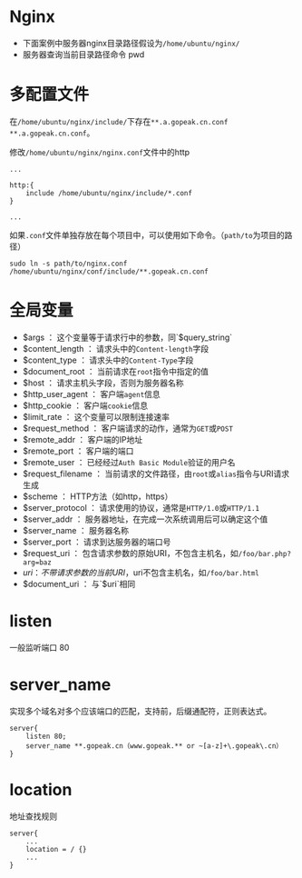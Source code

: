 # Nginx

- 下面案例中服务器nginx目录路径假设为`/home/ubuntu/nginx/`
- 服务器查询当前目录路径命令 pwd

# 多配置文件

在`/home/ubuntu/nginx/include/`下存在`**.a.gopeak.cn.conf` `**.a.gopeak.cn.conf`。  

修改`/home/ubuntu/nginx/nginx.conf`文件中的http

```
...

http:{
    include /home/ubuntu/nginx/include/*.conf
}

...
```

如果`.conf`文件单独存放在每个项目中，可以使用如下命令。（`path/to`为项目的路径）

```
sudo ln -s path/to/nginx.conf /home/ubuntu/nginx/conf/include/**.gopeak.cn.conf
```

# 全局变量

- $args ： 这个变量等于请求行中的参数，同`$query_string`
- $content_length ： 请求头中的`Content-length`字段
- $content_type ： 请求头中的`Content-Type`字段
- $document_root ： 当前请求在`root`指令中指定的值
- $host ： 请求主机头字段，否则为服务器名称
- $http_user_agent ： 客户端`agent`信息
- $http_cookie ： 客户端`cookie`信息
- $limit_rate ： 这个变量可以限制连接速率
- $request_method ： 客户端请求的动作，通常为`GET`或`POST`
- $remote_addr ： 客户端的IP地址
- $remote_port ： 客户端的端口
- $remote_user ： 已经经过`Auth Basic Module`验证的用户名
- $request_filename ： 当前请求的文件路径，由`root`或`alias`指令与URI请求生成
- $scheme ： HTTP方法（如http，https）
- $server_protocol ： 请求使用的协议，通常是`HTTP/1.0`或`HTTP/1.1`
- $server_addr ： 服务器地址，在完成一次系统调用后可以确定这个值
- $server_name ： 服务器名称
- $server_port ： 请求到达服务器的端口号
- $request_uri ： 包含请求参数的原始URI，不包含主机名，如`/foo/bar.php?arg=baz`
- $uri ： 不带请求参数的当前URI，$uri不包含主机名，如`/foo/bar.html`
- $document_uri ： 与`$uri`相同

# listen

一般监听端口 80

# server_name

实现多个域名对多个应该端口的匹配，支持前，后缀通配符，正则表达式。

```
server{
    listen 80;
    server_name **.gopeak.cn（www.gopeak.** or ~[a-z]+\.gopeak\.cn）
}
```

# location

地址查找规则

```
server{
    ...
    location = / {}
    ...
}
```